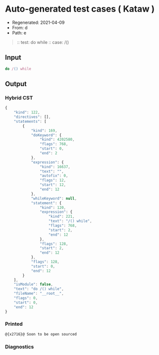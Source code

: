 # Auto-generated test cases ( Kataw )
- Regenerated: 2021-04-09
- From: d
- Path: e
> :: test: do while
> :: case: /()
## Input

`````js
do /() while
`````

## Output

### Hybrid CST

```javascript
{
    "kind": 122,
    "directives": [],
    "statements": [
        {
            "kind": 169,
            "doKeyword": {
                "kind": 4202580,
                "flags": 768,
                "start": 0,
                "end": 2
            },
            "expression": {
                "kind": 16637,
                "text": "",
                "autofix": 0,
                "flags": 12,
                "start": 12,
                "end": 12
            },
            "whileKeyword": null,
            "statement": {
                "kind": 120,
                "expression": {
                    "kind": 221,
                    "text": "/() while",
                    "flags": 768,
                    "start": 2,
                    "end": 12
                },
                "flags": 128,
                "start": 2,
                "end": 12
            },
            "flags": 128,
            "start": 0,
            "end": 12
        }
    ],
    "isModule": false,
    "text": "do /() while",
    "fileName": "__root__",
    "flags": 0,
    "start": 0,
    "end": 12
}
```

### Printed

```javascript
@{x2716}@ Soon to be open sourced
```

### Diagnostics

```javascript

```

